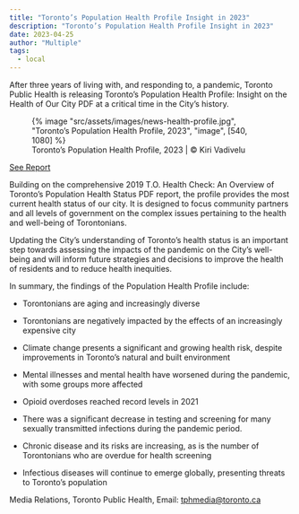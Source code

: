 ```yaml
---
title: "Toronto’s Population Health Profile Insight in 2023"
description: "Toronto’s Population Health Profile Insight in 2023"
date: 2023-04-25
author: "Multiple"
tags:
  - local
---
```


After three years of living with, and responding to, a pandemic, Toronto Public Health is releasing Toronto’s Population Health Profile: Insight on the Health of Our City PDF at a critical time in the City’s history.

<!-- excerpt -->

<figure>
{% image "src/assets/images/news-health-profile.jpg", "Toronto’s Population Health Profile, 2023", "image", [540, 1080] %}
<figcaption>Toronto’s Population Health Profile, 2023 | © Kiri Vadivelu</figcaption>
</figure>

[See Report](https://kiri-vadivelu.ca/assets/docs/Torontos-Population-Health-Profile-2023.pdf)

Building on the comprehensive 2019 T.O. Health Check: An Overview of Toronto’s Population Health Status PDF report, the profile provides the most current health status of our city. It is designed to focus community partners and all levels of government on the complex issues pertaining to the health and well-being of Torontonians.

Updating the City’s understanding of Toronto’s health status is an important step towards assessing the impacts of the pandemic on the City’s well-being and will inform future strategies and decisions to improve the health of residents and to reduce health inequities.

In summary, the findings of the Population Health Profile include:

- Torontonians are aging and increasingly diverse

- Torontonians are negatively impacted by the effects of an increasingly expensive city

- Climate change presents a significant and growing health risk, despite improvements in Toronto’s natural and built environment

- Mental illnesses and mental health have worsened during the pandemic, with some groups more affected

- Opioid overdoses reached record levels in 2021

- There was a significant decrease in testing and screening for many sexually transmitted infections during the pandemic period.

- Chronic disease and its risks are increasing, as is the number of Torontonians who are overdue for health screening

- Infectious diseases will continue to emerge globally, presenting threats to Toronto’s population

Media Relations, Toronto Public Health, Email: tphmedia@toronto.ca
